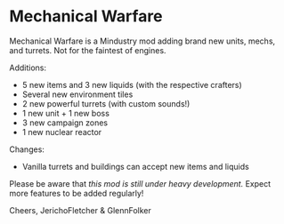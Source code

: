# Mechanical Warfare
Mechanical Warfare is a Mindustry mod adding brand new units, mechs, and turrets. Not for the faintest of engines.

Additions:
- 5 new items and 3 new liquids (with the respective crafters)
- Several new environment tiles
- 2 new powerful turrets (with custom sounds!)
- 1 new unit + 1 new boss
- 3 new campaign zones
- 1 new nuclear reactor

Changes:
- Vanilla turrets and buildings can accept new items and liquids

Please be aware that _this mod is still under heavy development._ Expect more features to be added regularly!

Cheers,
JerichoFletcher & GlennFolker
